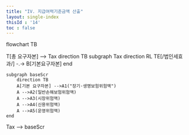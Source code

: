 ```yaml
---
title: "IV. 지급여력기준금액 산출"
layout: single-index
thisId : '14'
toc : false
---
```


<div class="mermaid">
flowchart TB

   T[총 요구자본] --> Tax
    direction TB
    subgraph Tax
        direction RL
        TE[/법인세효과/] -.-> B[기본요구자본]
    end

    subgraph baseScr
        direction TB
        A[기본 요구자본] -->A1("장기·생명보험위험액")
        A -->A2(일반손해보험위험액)
        A -->A3(시장위험액)
        A -->A4(신용위험액)
        A -->A5(운영위험액)
    end

  Tax --> baseScr
</div>
